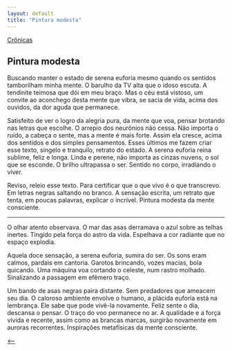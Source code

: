 ```yaml
---
layout: default
title: "Pintura modesta"
--- 
```




[Crônicas](./)

## Pintura modesta

Buscando manter o estado de serena euforia mesmo quando os sentidos tamborilham minha mente. O barulho da TV alta que o idoso escuta. A tendinite teimosa que dói em meu braço. Mas o céu está vistoso, um convite ao aconchego desta mente que vibra, se sacia de vida, acima dos ouvidos, da dor aguda que permanece.

Satisfeito de ver o logro da alegria pura, da mente que voa, pensar brotando nas letras que escolhe. O arrepio dos neurônios não cessa. Não importa o ruído, a cabeça o sente, mas a mente é mais forte. Assim ela cresce, acima dos sentidos e dos simples pensamentos. Esses últimos me fazem criar esse texto, singelo e tranquilo, retrato do estado. A serena euforia reina sublime, feliz e longa. Linda e perene, não importa as cinzas nuvens, o sol que se esconde. O brilho ultrapassa o ser. Sentido no corpo, irradiando o viver.

Reviso, releio esse texto. Para certificar que o que vivo é o que transcrevo. Em letras negras saltando no branco. A sensação escrita, um retrato que tenta, em poucas palavras, explicar o incrível. Pintura modesta da mente consciente.

***

O olhar atento observava. O mar das asas derramava o azul sobre as telhas inertes. Tingido pela força do astro da vida. Espelhava a cor radiante que no espaço explodia.

Aquela doce sensação, a serena euforia, sumira do ser. Os sons eram calmos, pardais em cantoria. Garotos brincando, vozes macias, bola quicando. Uma máquina voa cortando o celeste, num rastro molhado. Sinalizando a passagem em efêmero traço.

Um bando de asas negras paira distante. Sem predadores que ameacem seu dia. O caloroso ambiente envolve o humano, a plácida euforia está na lembrança. Ele sabe que pode vivê-la novamente. Feliz sente o dia, descansa o pensar. O traço do voo permanece no ar. A qualidade e a força vívida e recente, assim como as brancas marcas, surgirão novamente em auroras recorrentes. Inspirações metafísicas da mente consciente.

[<--](./)